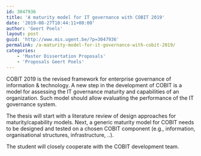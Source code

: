 ```yaml
---
id: 3047936
title: 'A maturity model for IT governance with COBIT 2019'
date: '2019-08-27T10:44:11+00:00'
author: 'Geert Poels'
layout: post
guid: 'http://www.mis.ugent.be/?p=3047936'
permalink: /a-maturity-model-for-it-governance-with-cobit-2019/
categories:
    - 'Master Dissertation Proposals'
    - 'Proposals Geert Poels'
---
```


COBIT 2019 is the revised framework for enterprise governance of information &amp; technology. A new step in the development of COBIT is a model for assessing the IT governance maturity and capabilities of an organization. Such model should allow evaluating the performance of the IT governance system.

The thesis will start with a literature review of design approaches for maturity/capability models. Next, a generic maturity model for COBIT needs to be designed and tested on a chosen COBIT component (e.g., information, organisational structures, infrastructure, ..).

The student will closely cooperate with the COBIT development team.